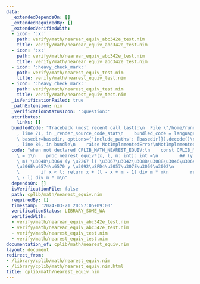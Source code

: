 ```yaml
---
data:
  _extendedDependsOn: []
  _extendedRequiredBy: []
  _extendedVerifiedWith:
  - icon: ':x:'
    path: verify/math/nearear_equiv_abc342e_test.nim
    title: verify/math/nearear_equiv_abc342e_test.nim
  - icon: ':x:'
    path: verify/math/nearear_equiv_abc342e_test.nim
    title: verify/math/nearear_equiv_abc342e_test.nim
  - icon: ':heavy_check_mark:'
    path: verify/math/nearest_equiv_test.nim
    title: verify/math/nearest_equiv_test.nim
  - icon: ':heavy_check_mark:'
    path: verify/math/nearest_equiv_test.nim
    title: verify/math/nearest_equiv_test.nim
  _isVerificationFailed: true
  _pathExtension: nim
  _verificationStatusIcon: ':question:'
  attributes:
    links: []
  bundledCode: "Traceback (most recent call last):\n  File \"/home/runner/.local/lib/python3.10/site-packages/onlinejudge_verify/documentation/build.py\"\
    , line 71, in _render_source_code_stat\n    bundled_code = language.bundle(stat.path,\
    \ basedir=basedir, options={'include_paths': [basedir]}).decode()\n  File \"/home/runner/.local/lib/python3.10/site-packages/onlinejudge_verify/languages/nim.py\"\
    , line 86, in bundle\n    raise NotImplementedError\nNotImplementedError\n"
  code: "when not declared CPLIB_MATH_NEAREST_EQUIV:\n    const CPLIB_MATH_NEAREST_EQUIV*\
    \ = 1\n    proc nearest_equiv*(x, l, m: int): int =\n        ## (y \u2261 x mod\
    \ m) \u304B\u3064 (y \u2267 l) \u3067\u3042\u308B\u3088\u3046\u306A\u6700\u5C0F\
    \u306E\u6574\u6570 y \u3092\u8FD4\u3057\u307E\u3059\u3002\n        var m = abs(m)\n\
    \        if x < l: return x + (l - x + m - 1) div m * m\n        return x - (x\
    \ - l) div m * m\n"
  dependsOn: []
  isVerificationFile: false
  path: cplib/math/nearest_equiv.nim
  requiredBy: []
  timestamp: '2024-03-21 20:57:05+09:00'
  verificationStatus: LIBRARY_SOME_WA
  verifiedWith:
  - verify/math/nearear_equiv_abc342e_test.nim
  - verify/math/nearear_equiv_abc342e_test.nim
  - verify/math/nearest_equiv_test.nim
  - verify/math/nearest_equiv_test.nim
documentation_of: cplib/math/nearest_equiv.nim
layout: document
redirect_from:
- /library/cplib/math/nearest_equiv.nim
- /library/cplib/math/nearest_equiv.nim.html
title: cplib/math/nearest_equiv.nim
---
```

